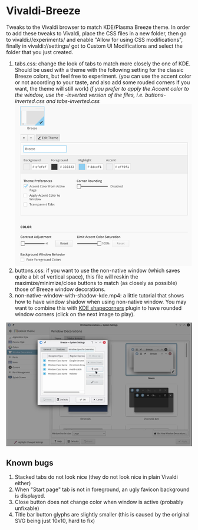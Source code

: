 # Vivaldi-Breeze
Tweaks to the Vivaldi browser to match KDE/Plasma Breeze theme. 
In order to add these tweaks to Vivaldi, place the CSS files in a new folder,
then go to vivaldi://experiments/ and enable "Allow for using CSS modifications",
finally in vivaldi://settings/ got to Custom UI Modifications and select the folder that you just created.

1. tabs.css: change the look of tabs to match more closely the one of KDE. Should be used with a theme with the following setting for the classic Breeze colors, but feel free to experiment.
(you can use the accent color or not according to your taste, and also add some rouded corners if you want, the theme will still work)
*If you prefer to apply the Accent color to the window, use the -inverted version of the files, i.e. buttons-inverted.css and tabs-inverted.css*
![Theme settings](theme-settings.png)
2. buttons.css: if you want to use the non-native window (which saves quite a bit of vertical space), this file will reskin the maximize/minimize/close buttons to match (as closely as possible) those of Breeze window decorations.
3. non-native-window-with-shadow-kde.mp4: a little tutorial that shows how to have window shadow when using non-native window. You may want to combine this with [KDE shapecorners](https://sourceforge.net/projects/shapecorners/) plugin to have rounded window corners (click on the next image to play).


[![Border settings](non-native-window-with-shadow-kde.png)](https://github.com/paulatz/Vivaldi-Breeze/raw/master/non-native-window-with-shadow-kde.mp4)

## Known bugs
1. Stacked tabs do not look nice (they do not look nice in plain Vivaldi either)
2. When "Start page" tab is not in foreground, an ugly favicon background is displayed.
3. Close button does not change color when window is active (probably unfixable)
4. Title bar button glyphs are slightly smaller (this is caused by the original SVG being just 10x10, hard to fix)

